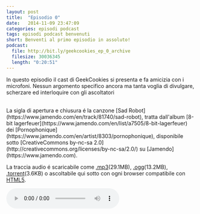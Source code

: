 ```yaml
---
layout: post
title:  "Episodio 0"
date:   2014-11-09 23:47:09
categories: episodi podcast
tags: episodi podcast benvenuti
short: Benventi al primo episodio in assoluto!
podcast:
  file: http://bit.ly/geekcookies_ep_0_archive 
  filesize: 30036345
  length: "0:20:51"
---
```

 
In questo episodio il cast di GeekCookies si presenta e fa amicizia con i microfoni.
Nessun argomento specifico ancora ma tanta voglia di divulgare, scherzare ed interloquire con gli ascoltatori

<br />
La sigla di apertura e chiusura é la canzone [Sad Robot](https://www.jamendo.com/en/track/81740/sad-robot), tratta dall'album [8-bit lagerfeuer](https://www.jamendo.com/en/list/a7505/8-bit-lagerfeuer) dei [Pornophonique](https://www.jamendo.com/en/artist/8303/pornophonique), disponibile sotto [CreativeCommons by-nc-sa 2.0](http://creativecommons.org/licenses/by-nc-sa/2.0/) su [Jamendo](https://www.jamendo.com).

La traccia audio é scaricabile come [.mp3]({{page.podcast.file}})(29.1MB), [.ogg](https://archive.org/download/geekcookies_ep_0/geekcookies_ep_0.ogg)(13.2MB), [.torrent](https://archive.org/download/geekcookies_ep_0/geekcookies_ep_0_archive.torrent)(3.6KB) o ascoltabile qui sotto con ogni browser compatibile con [HTML5](http://html5test.com/).


<!--HTML5 audio player,see http://www.bloggerbuster.com/2012/07/how-to-add-music-player-in-blogspot.html-->
<audio controls> 
<source src="{{page.podcast.file}}" /> 
If you cannot see the audio controls, your browser does not support the audio element 
</audio>

